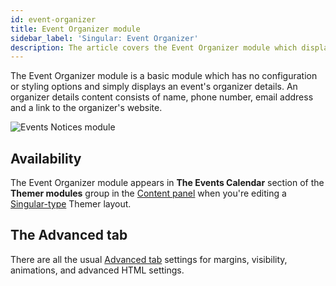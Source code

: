 ```yaml
---
id: event-organizer
title: Event Organizer module
sidebar_label: 'Singular: Event Organizer'
description: The article covers the Event Organizer module which displays an event's organizer details.
---
```


The Event Organizer module is a basic module which has no configuration or styling options and simply displays an event's organizer details. An organizer details content consists of name, phone number, email address and a link to the organizer's website.

![Events Notices module](/img/beaver-themer/integrations--tec--event-organizer-details--1.jpg)

## Availability

The Event Organizer module appears in **The Events Calendar** section of the **Themer modules** group in the [Content panel](/beaver-builder/getting-started/bb-editor-basics/content-panel) when you're editing a [Singular-type](/layout-types-modules/singular/overview.md) Themer layout.

## The Advanced tab

There are all the usual [Advanced tab](/beaver-builder/layouts/advanced-tab) settings for margins, visibility, animations, and advanced HTML settings.




